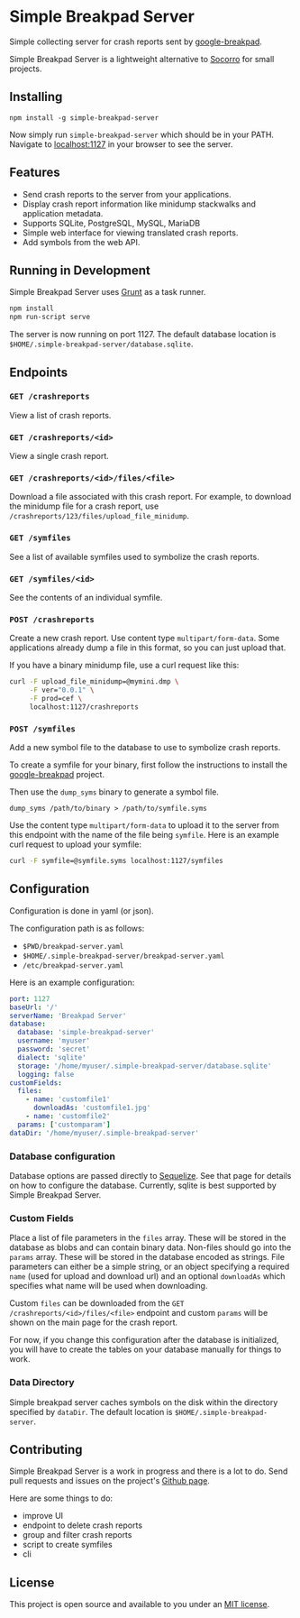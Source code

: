 # Simple Breakpad Server

Simple collecting server for crash reports sent by [google-breakpad](https://code.google.com/p/google-breakpad/).

Simple Breakpad Server is a lightweight alternative to [Socorro](https://github.com/mozilla/socorro) for small projects.

## Installing

    npm install -g simple-breakpad-server

Now simply run `simple-breakpad-server` which should be in your PATH. Navigate to [localhost:1127](http://localhost:1127) in your browser to see the server.

## Features

* Send crash reports to the server from your applications.
* Display crash report information like minidump stackwalks and application metadata.
* Supports SQLite, PostgreSQL, MySQL, MariaDB
* Simple web interface for viewing translated crash reports.
* Add symbols from the web API.

## Running in Development

Simple Breakpad Server uses [Grunt](http://gruntjs.com/) as a task runner.

```sh
npm install
npm run-script serve
```

The server is now running on port 1127. The default database location is `$HOME/.simple-breakpad-server/database.sqlite`.

## Endpoints

### `GET /crashreports`

View a list of crash reports.

### `GET /crashreports/<id>`

View a single crash report.

### `GET /crashreports/<id>/files/<file>`

Download a file associated with this crash report. For example, to download the minidump file for a crash report, use `/crashreports/123/files/upload_file_minidump`.

### `GET /symfiles`

See a list of available symfiles used to symbolize the crash reports.

### `GET /symfiles/<id>`

See the contents of an individual symfile.

### `POST /crashreports`

Create a new crash report. Use content type `multipart/form-data`. Some applications already dump a file in this format, so you can just upload that.

If you have a binary minidump file, use a curl request like this:

```sh
curl -F upload_file_minidump=@mymini.dmp \
     -F ver="0.0.1" \
     -F prod=cef \
     localhost:1127/crashreports
```

### `POST /symfiles`

Add a new symbol file to the database to use to symbolize crash reports.

To create a symfile for your binary, first follow the instructions to install the [google-breakpad](https://github.com/google/breakpad) project.

Then use the `dump_syms` binary to generate a symbol file.

```
dump_syms /path/to/binary > /path/to/symfile.syms
```

Use the content type `multipart/form-data` to upload it to the server from this endpoint with the name of the file being `symfile`. Here is an example curl request to upload your symfile:

```sh
curl -F symfile=@symfile.syms localhost:1127/symfiles
```

## Configuration

Configuration is done in yaml (or json).

The configuration path is as follows:

* `$PWD/breakpad-server.yaml`
* `$HOME/.simple-breakpad-server/breakpad-server.yaml`
* `/etc/breakpad-server.yaml`

Here is an example configuration:

```yaml
port: 1127
baseUrl: '/'
serverName: 'Breakpad Server'
database:
  database: 'simple-breakpad-server'
  username: 'myuser'
  password: 'secret'
  dialect: 'sqlite'
  storage: '/home/myuser/.simple-breakpad-server/database.sqlite'
  logging: false
customFields:
  files:
    - name: 'customfile1'
      downloadAs: 'customfile1.jpg'
    - name: 'customfile2'
  params: ['customparam']
dataDir: '/home/myuser/.simple-breakpad-server'
```

### Database configuration

Database options are passed directly to [Sequelize](http://docs.sequelizejs.com/en/v3/api/sequelize/). See that page for details on how to configure the database. Currently, sqlite is best supported by Simple Breakpad Server.

### Custom Fields

Place a list of file parameters in the `files` array. These will be stored in the database as blobs and can contain binary data. Non-files should go into the `params` array. These will be stored in the database encoded as strings.  File parameters can either be a simple string, or an object specifying a required `name` (used for upload and download url) and an optional `downloadAs` which specifies what name will be used when downloading.

Custom `files` can be downloaded from the `GET /crashreports/<id>/files/<file>` endpoint and custom `params` will be shown on the main page for the crash report.

For now, if you change this configuration after the database is initialized, you will have to create the tables on your database manually for things to work.

### Data Directory

Simple breakpad server caches symbols on the disk within the directory specified by `dataDir`. The default location is `$HOME/.simple-breakpad-server`.

## Contributing

Simple Breakpad Server is a work in progress and there is a lot to do. Send pull requests and issues on the project's [Github page](https://github.com/acrisci/simple-breakpad-server).

Here are some things to do:

* improve UI
* endpoint to delete crash reports
* group and filter crash reports
* script to create symfiles
* cli

## License

This project is open source and available to you under an [MIT license](https://github.com/acrisci/simple-breakpad-server/blob/master/LICENSE).
